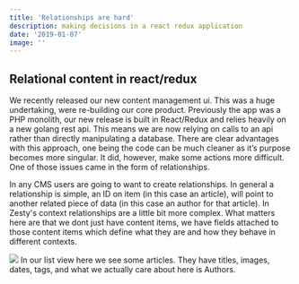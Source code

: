 ```yaml
---
title: 'Relationships are hard'
description: making decisions in a react redux application
date: '2019-01-07'
image: ''
---
```


## Relational content in react/redux

We recently released our new content management ui. This was a huge undertaking, were re-building our core product. Previously the app was a PHP monolith, our new release is built in React/Redux and relies heavily on a new golang rest api. This means we are now relying on calls to an api rather than directly manipulating a database. There are clear advantages with this approach, one being the code can be much cleaner as it’s purpose becomes more singular. It did, however, make some actions more difficult. One of those issues came in the form of relationships.

In any CMS users are going to want to create relationships.
In general a relationship is simple, an ID on item (in this case an article), will point to another related piece of data (in this case an author for that article). In Zesty's context relationships are a little bit more complex. What matters here are that we dont just have content items, we have fields attached to those content items which define what they are and how they behave in different contexts.

![](https://github.com/grantglidewell/sdjs-relationship-resolution/raw/master/listview.png)
In our list view here we see some articles. They have titles, images, dates, tags, and what we actually care about here is Authors.
